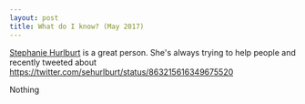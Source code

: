 ```yaml
---
layout: post
title: What do I know? (May 2017)
---
```

[Stephanie Hurlburt](https://twitter.com/sehurlburt) is a great person. She's always trying to help people and recently tweeted about 
https://twitter.com/sehurlburt/status/863215616349675520

Nothing

